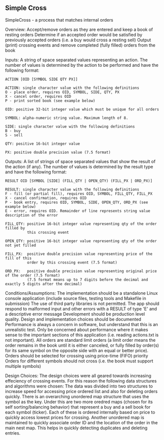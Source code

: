 ## Simple Cross

SimpleCross - a process that matches internal orders

Overview:
	Accept/remove orders as they are entered and keep a book of resting orders
	Determine if an accepted order would be satisfied by previously accepted orders (i.e. a buy would cross a resting sell)
	Output (print) crossing events and remove completed (fully filled) orders from the book

Inputs:
    A string of space separated values representing an action.  The number of
    values is determined by the action to be performed and have the following
    format:

    ACTION [OID [SYMBOL SIDE QTY PX]]

    ACTION: single character value with the following definitions
    O - place order, requires OID, SYMBOL, SIDE, QTY, PX
    X - cancel order, requires OID
    P - print sorted book (see example below)

    OID: positive 32-bit integer value which must be unique for all orders

    SYMBOL: alpha-numeric string value. Maximum length of 8.

    SIDE: single character value with the following definitions
    B - buy
    S - sell

    QTY: positive 16-bit integer value

    PX: positive double precision value (7.5 format)

Outputs:
    A list of strings of space separated values that show the result of the
    action (if any).  The number of values is determined by the result type and
    have the following format:

    RESULT OID [SYMBOL [SIDE] (FILL_QTY | OPEN_QTY) (FILL_PX | ORD_PX)]

    RESULT: single character value with the following definitions
    F - fill (or partial fill), requires OID, SYMBOL, FILL_QTY, FILL_PX
    X - cancel confirmation, requires OID
    P - book entry, requires OID, SYMBOL, SIDE, OPEN_QTY, ORD_PX (see example below)
    E - error, requires OID. Remainder of line represents string value description of the error

    FILL_QTY: positive 16-bit integer value representing qty of the order filled by
              this crossing event

    OPEN_QTY: positive 16-bit integer value representing qty of the order not yet filled

    FILL_PX:  positive double precision value representing price of the fill of this
              order by this crossing event (7.5 format)

    ORD_PX:   positive double precision value representing original price of the order (7.5 format)
              (7.5 format means up to 7 digits before the decimal and exactly 5 digits after the decimal)

Conditions/Assumptions:
	The implementation should be a standalone Linux console application (include source files, testing tools and Makefile in submission)
	The use of third party libraries is not permitted. 
	The app should respond to malformed input and other errors with a RESULT of type 'E' and a descriptive error message
	Development should be production level quality. Design and implementation choices should be documented
	Performance is always a concern in software, but understand that this is an unrealistic test. 
	Only be concerned about performance where it makes sense to the important sections of this application (i.e. reading actions.txt is not important).
	All orders are standard limit orders (a limit order means the order remains in the book until it is either canceled, or fully filled by order(s) for its same symbol on the opposite side with an equal or better price).
	Orders should be selected for crossing using price-time (FIFO) priority
	Orders for different symbols should not cross (i.e. the book must support multiple symbols)
	
Design Choices:
	The design choices were all geared towards increasing effeciency of crossing events. For this reason the following data structures and algorithms were chosen:
		The data was divided into two structures to increase speed for accessing price ordered list and also for deleting orders quickly.
		There is an overarching unordered map structure that uses the symbol as the key. Under this are two more oredred maps (chosen for its self sorting/balancing behavior) that represent a buy and a sell book for each symbol (ticker). Each of these is ordered internally based on price to quickly access lowest prices for crossing.
		Another unordered map is maintained to quickly associate order ID and the location of the order in the main nest map. This helps in quickly detecting duplicates and deleting entries.
